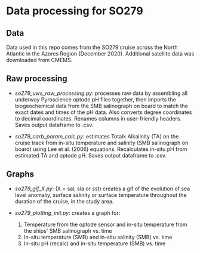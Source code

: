# Data processing for SO279

## Data
Data used in this repo comes from the SO279 cruise across the North Atlantic in the Azores Region (December 2020). Additional satellite data was downloaded from CMEMS.

## Raw processing
* _so279_uws_raw_processing.py_: processes raw data by assembling all underway Pyroscience optode pH files together, then imports the biogeochemical data from the SMB salinograph on board to match the exact dates and times of the pH data. Also converts degree coordinates to decimal coordinates. Renames columns in user-friendly headers. Saves output dataframe to .csv.

* _so279_carb_param_calc.py_: estimates Totalk Alkalinity (TA) on the cruise track from in-situ temperature and salinity (SMB salinograph on board) using Lee et al. (2006) equations. Recalculates in-situ pH from estimated TA and optode pH. Saves output dataframe to .csv.

## Graphs
* _so279_gif_X.py_: (X = sal, sla or sst) creates a gif of the evolution of sea level anomaliy, surface salinity or surface temperature throughout the duration of the cruise, in the study area.

* _so279_plotting_init.py_: creates a graph for:
    1. Temperature from the optode sensor and in-situ temperature from the ships' SMB salinograph vs. time
    2. In-situ temperature (SMB) and in-situ salinity (SMB) vs. time
    3. In-situ pH (recalc) and in-situ temperature (SMB) vs. time
